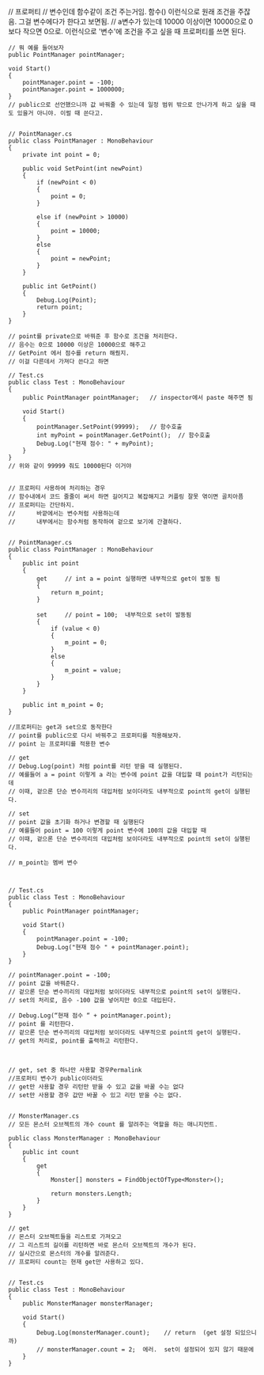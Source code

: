 //  프로퍼티
    // 변수인데 함수같이 조건 주는거임. 함수() 이런식으로 원래 조건을 주잖음. 그걸 변수에다가 한다고 보면됨. 
    // a변수가 있는데 10000 이상이면 10000으로 0보다 작으면 0으로. 이런식으로 '변수'에 조건을 주고 싶을 때 프로퍼티를 쓰면 된다.
    
    // 뭐 예를 들어보자
    public PointManager pointManager;

    void Start()
    {
        pointManager.point = -100;
        pointManager.point = 1000000;
    }
    // public으로 선언했으니까 값 바꿔줄 수 있는데 일정 범위 밖으로 안나가게 하고 싶을 때도 있을거 아니야. 이럴 때 쓴다고.
    
    
    // PointManager.cs
    public class PointManager : MonoBehaviour
    {
        private int point = 0;

        public void SetPoint(int newPoint)
        {
            if (newPoint < 0)
            {
                point = 0;
            }
            
            else if (newPoint > 10000)
            {
                point = 10000;
            }
            else
            {
                point = newPoint;
            }
        }

        public int GetPoint()
        {
            Debug.Log(Point);
            return point;
        }
    }

    // point를 private으로 바꿔준 후 함수로 조건을 처리한다.
    // 음수는 0으로 10000 이상은 10000으로 해주고
    // GetPoint 에서 점수를 return 해줬지.
    // 이걸 다른데서 가져다 쓴다고 하면
    
    // Test.cs
    public class Test : MonoBehaviour
    {
        public PointManager pointManager;   // inspector에서 paste 해주면 됨

        void Start()
        {
            pointManager.SetPoint(99999);   // 함수호출
            int myPoint = pointManager.GetPoint();  // 함수호출
            Debug.Log("현재 점수: " + myPoint);
        }
    }
    // 위와 같이 99999 줘도 10000된다 이거야
    
    
    // 프로퍼티 사용하여 처리하는 경우
    // 함수내에서 코드 줄줄이 써서 하면 길어지고 복잡해지고 커플링 잘못 엮이면 골치아픔
    // 프로퍼티는 간단하지.
    //      바깥에서는 변수처럼 사용하는데
    //      내부에서는 함수처럼 동작하여 겉으로 보기에 간결하다.
    
    
    // PointManager.cs
    public class PointManager : MonoBehaviour
    {
        public int point
        {
            get     // int a = point 실행하면 내부적으로 get이 발동 됨
            {
                return m_point;     
            }

            set     // point = 100;  내부적으로 set이 발동됨
            {
                if (value < 0)
                {
                    m_point = 0;
                }
                else
                {
                    m_point = value;
                }
            }
        }

        public int m_point = 0;
    }

    //프로퍼티는 get과 set으로 동작한다
    // point를 public으로 다시 바꿔주고 프로퍼티를 적용해보자.
    // point 는 프로퍼티를 적용한 변수
    
    // get
    // Debug.Log(point) 처럼 point를 리턴 받을 때 실행된다.
    // 예를들어 a = point 이렇게 a 라는 변수에 point 값을 대입할 때 point가 리턴되는데
    // 이때, 겉으론 단순 변수끼리의 대입처럼 보이더라도 내부적으로 point의 get이 실행된다.

    // set
    // point 값을 초기화 하거나 변경할 때 실행된다
    // 예를들어 point = 100 이렇게 point 변수에 100의 값을 대입할 때
    // 이때, 겉으론 단순 변수끼리의 대입처럼 보이더라도 내부적으로 point의 set이 실행된다.
    
    // m_point는 멤버 변수
    
    
    
    // Test.cs
    public class Test : MonoBehaviour
    {
        public PointManager pointManager;

        void Start()
        {
            pointManager.point = -100;
            Debug.Log("현재 점수 " + pointManager.point);
        }
    }

    // pointManager.point = -100;
    // point 값을 바꿔준다.
    // 겉으론 단순 변수끼리의 대입처럼 보이더라도 내부적으로 point의 set이 실행된다.
    // set의 처리로, 음수 -100 값을 넣어지만 0으로 대입된다.

    // Debug.Log(“현재 점수 “ + pointManager.point);
    // point 를 리턴한다.
    // 겉으론 단순 변수끼리의 대입처럼 보이더라도 내부적으로 point의 get이 실행된다.
    // get의 처리로, point를 출력하고 리턴한다.
    
    
    
    // get, set 중 하나만 사용할 경우Permalink
    //프로퍼티 변수가 public이더라도
    // get만 사용할 경우 리턴만 받을 수 있고 값을 바꿀 수는 없다
    // set만 사용할 경우 값만 바꿀 수 있고 리턴 받을 수는 없다.
    
    
    // MonsterManager.cs
    // 모든 몬스터 오브젝트의 개수 count 를 알려주는 역할을 하는 매니지먼트.

    public class MonsterManager : MonoBehaviour
    {
        public int count
        {
            get
            {
                Monster[] monsters = FindObjectOfType<Monster>();

                return monsters.Length;
            }
        }
    }
    
    // get
    // 몬스터 오브젝트들을 리스트로 가져오고
    // 그 리스트의 길이를 리턴하면 바로 몬스터 오브젝트의 개수가 된다.
    // 실시간으로 몬스터의 개수를 알려준다.
    // 프로퍼티 count는 현재 get만 사용하고 있다.
    
    
    // Test.cs
    public class Test : MonoBehaviour
    {
        public MonsterManager monsterManager;

        void Start()
        {
            Debug.Log(monsterManager.count);    // return  (get 설정 되있으니까)
            // monsterManager.count = 2;  에러.  set이 설정되어 있지 않기 때문에
        }
    }
